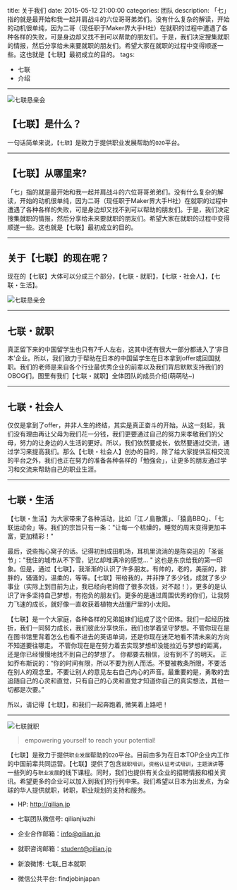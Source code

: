 title: 关于我们
date: 2015-05-12 21:00:00
categories: 团队
description: 「七」指的就是最开始和我一起并肩战斗的六位哥哥弟弟们。没有什么复杂的解读，开始的动机很单纯，因为二哥（现任职于Maker界大手H社）在就职的过程中遭遇了各种各样的失败，可是身边却又找不到可以帮助的朋友们。于是，我们决定搜集就职的情报，然后分享给未来要就职的朋友们。希望大家在就职的过程中变得顺遂一些。这也就是【七联】最初成立的目的。
tags:
- 七联
- 介绍

---

![七联恳亲会](http://wx1.sinaimg.cn/mw690/a9a40e85gy1fgcnnrrmkzj20p00dwwhi.jpg)

## 【七联】是什么？

一句话简单来说，`【七联】`是致力于提供职业发展帮助的`O2O`平台。

---

## 【七联】从哪里来?

「七」指的就是最开始和我一起并肩战斗的六位哥哥弟弟们。没有什么复杂的解读，开始的动机很单纯，因为二哥（现任职于Maker界大手H社）在就职的过程中遭遇了各种各样的失败，可是身边却又找不到可以帮助的朋友们。于是，我们决定搜集就职的情报，然后分享给未来要就职的朋友们。希望大家在就职的过程中变得顺遂一些。这也就是【七联】最初成立的目的。

---

## 关于【七联】的现在呢？

现在的【七联】大体可以分成三个部分，【七联・就职】，【七联・社会人】，【七联・生活】。

![七联恳亲会](http://ww4.sinaimg.cn/mw690/a9a40e85gw1fbgauvuhxyj20sg0e8acm.jpg)


---

## 七联・就职
真正留下来的中国留学生也只有7千人左右，这其中还有很大一部分都进入了‘非日本’企业。所以，我们致力于帮助在日本的中国留学生在日本拿到offer或回国就职。我们的老师是来自各个行业最优秀企业的前辈以及我们背后默默支持我们的OBOG们。图里有我们【七联・就职】全体团队的成员介绍(萌萌哒~)

---

## 七联・社会人
仅仅是拿到了offer，并非人生的终结，其实是真正奋斗的开始。从这一刻起，我们没有理由再让父母为我们花一分钱，我们更要通过自己的努力来孝敬我们的父母，努力的让身边的人生活的更好。所以，我们依然要成长，依然要通过交流，通过学习来提高我们。那么【七联・社会人】创办的目的，除了给大家提供互相交流的平台之外，我们也正在努力的准备各种各样的「勉強会」，让更多的朋友通过学习和交流来帮助自己的职业生涯。

---

## 七联・生活

【七联・生活】为大家带来了各种活动，比如「江ノ島散策」、「猿島BBQ」、「七联运动会」等。我们的宗旨只有一条："让每一个枯燥的，睡觉的周末变得更加丰富，更加精彩！"

最后，说些掏心窝子的话。记得初到成田机场，耳机里流淌的是陈奕迅的「圣诞节」："我住的城市从不下雪，记忆却堆满冷的感觉... " 这也是东京给我的第一印象。但是，通过【七联】，我渐渐的认识了许多朋友。有帅的，老的，美丽的，胖胖的，骚骚的，温柔的，等等。【七联】带给我的，并非挣了多少钱，成就了多少事业（实际上到目前为止，我已经向老妈借了很多次钱，对不起！），更多的是认识了许多坚持自己梦想，有抱负的朋友们。更多的是通过周围优秀的你们，让我努力飞速的成长，就好像一直收获着植物大战僵尸里的小太阳。

【七联】是一个大家庭，各种各样的兄弟姐妹们组成了这个团体。我们一起经历挫折，我们一同努力成长，我们彼此分享快乐，我们也学着坚守梦想。不管你现在是在图书馆里背着怎么也看不进去的英语单词，还是你现在迷茫地看不清未来的方向不知道要往哪走。 不管你现在是在努力着去实现梦想却没能拉近与梦想的距离，还是你已经慢慢地找不到自己的梦想了。 你都要去相信，没有到不了的明天。 正如乔布斯说的：“你的时间有限，所以不要为别人而活。不要被教条所限，不要活在别人的观念里。不要让别人的意见左右自己内心的声音。最重要的是，勇敢的去追随自己的心灵和直觉，只有自己的心灵和直觉才知道你自己的真实想法，其他一切都是次要。”

所以，请记得【七联】，和我们一起奔跑着, 微笑着上路吧！

---

![七联就职](http://ww1.sinaimg.cn/mw690/a9a40e85gw1fbgauu9bwvj23402c0e84.jpg)

> empowering yourself to reach your potential!

【七联】是致力于提供`职业发展`帮助的`O2O`平台。目前由多为在日本TOP企业内工作的中国前辈共同运营。【七联】提供了包含`就职培训`，`资格认证考试培训`，`主题演讲`等一些列的与`职业发展`的线下课程。同时，我们也提供有关企业的招聘情报和相关资讯。希望更多的企业可以加入到我们的行列中来。我们希望以日本为出发点，为全球的华人提供就职，转职，职业规划的支持和服务。

- HP: http://qilian.jp

- 七联团队微信号: qilianjiuzhi 

- 企业合作邮箱：info@qilian.jp

- 就职咨询邮箱：student@qilian.jp

- 新浪微博: 七联_日本就职﻿﻿

- 微信公共平台: findjobinjapan
